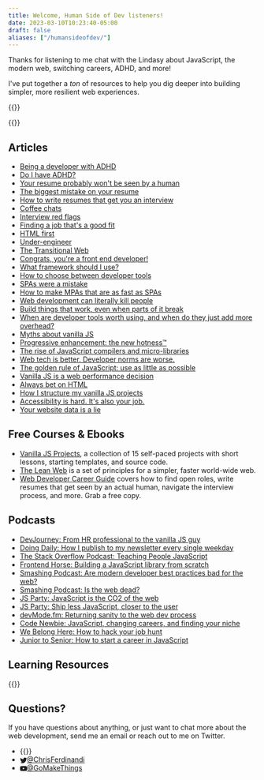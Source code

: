 ```yaml
---
title: Welcome, Human Side of Dev listeners!
date: 2023-03-10T10:23:40-05:00
draft: false
aliases: ["/humansideofdev/"]
---
```


Thanks for listening to me chat with the Lindasy about JavaScript, the modern web, switching careers, ADHD, and more!

I've put together a _ton_ of resources to help you dig deeper into building simpler, more resilient web experiences.

{{<cta for="funnel">}}


{{<mailchimp intro="true">}}


## Articles

- [Being a developer with ADHD](/being-a-developer-with-adhd/)
- [Do I have ADHD?](/do-i-have-adhd/)
- [Your resume probably won't be seen by a human](/your-resume-probably-wont-be-seen-by-a-human-and-how-to-fix-that/)
- [The biggest mistake on your resume](/the-biggest-mistake-on-your-resume-and-how-to-fix-it/)
- [How to write resumes that get you an interview](/how-to-write-resumes-that-get-you-an-interview/)
- [Coffee chats](/coffee-chats/)
- [Interview red flags](/interview-red-flags/)
- [Finding a job that's a good fit](/finding-a-job-thats-a-good-fit/)
- [HTML first](/html-first/)
- [Under-engineer](/under-engineer/)
- [The Transitional Web](/the-transitional-web/)
- [Congrats, you're a front end developer!](/congrats-youre-a-front-end-developer/)
- [What framework should I use?](/what-framework-should-i-use/)
- [How to choose between developer tools](/how-to-choose-between-developer-tools/)
- [SPAs were a mistake](/spas-were-a-mistake/)
- [How to make MPAs that are as fast as SPAs](/how-to-make-mpas-that-are-as-fast-as-spas/)
- [Web development can literally kill people](/web-development-can-literally-kill-people/)
- [Build things that work, even when parts of it break](/build-things-that-work-even-when-parts-of-it-break/)
- [When are developer tools worth using, and when do they just add more overhead?](/when-are-developer-worth-using-and-when-do-they-just-add-more-overhead/)
- [Myths about vanilla JS](/myths-about-vanilla-javascript/)
- [Progressive enhancement: the new hotness™](/progressive-enhancement-the-new-hotness/)
- [The rise of JavaScript compilers and micro-libraries](/the-rise-of-javascript-compilers-and-micro-libraries/)
- [Web tech is better. Developer norms are worse.](/web-tech-is-better.-developer-norms-are-worse./)
- [The golden rule of JavaScript: use as little as possible](/the-golden-rule-of-javascript-use-as-little-as-possible/)
- [Vanilla JS is a web performance decision](/vanilla-js-is-a-web-performance-decision/)
- [Always bet on HTML](/always-bet-on-html/)
- [How I structure my vanilla JS projects](/how-i-structure-my-javascript-projects-in-2022/)
- [Accessibility is hard. It's also your job.](/accessibility-is-hard.-its-also-your-job./)
- [Your website data is a lie](/your-website-data-is-a-lie/)


## Free Courses & Ebooks

- [Vanilla JS Projects](https://vanillajsprojects.com), a collection of 15 self-paced projects with short lessons, starting templates, and source code.
- [The Lean Web](https://leanweb.dev/) is a set of principles for a simpler, faster world-wide web.
- [Web Developer Career Guide](/career-guide/) covers how to find open roles, write resumes that get seen by an actual human, navigate the interview process, and more. Grab a free copy.


## Podcasts

- [DevJourney: From HR professional to the vanilla JS guy](https://devjourney.info/Guests/240-ChrisFerdinandi)
- [Doing Daily: How I publish to my newsletter every single weekday](https://doingdaily.transistor.fm/episodes/chris-ferdinandi)
- [The Stack Overflow Podcast: Teaching People JavaScript](https://stackoverflow.blog/2021/12/21/podcast-402-teaching-developers-about-the-most-lightweight-web-framework-around-vanillajs/)
- [Frontend Horse: Building a JavaScript library from scratch](https://frontend.horse/episode/building-a-javascript-library-from-scratch)
- [Smashing Podcast: Are modern developer best practices bad for the web?](https://podcast.smashingmagazine.com/episodes/are-modern-best-practices-bad-for-the-web-with-chris-ferdinandi)
- [Smashing Podcast: Is the web dead?](https://podcast.smashingmagazine.com/episodes/is-the-web-dead-with-chris-ferdinandi)
- [JS Party: JavaScript is the CO2 of the web](https://changelog.com/jsparty/80)
- [JS Party: Ship less JavaScript, closer to the user](https://changelog.com/jsparty/199)
- [devMode.fm: Returning sanity to the web dev process](https://devmode.fm/episodes/returning-sanity-to-the-webdev-process?mc_cid=d0351d5f34&mc_eid=7dddaa071c)
- [Code Newbie: JavaScript, changing careers, and finding your niche](https://www.codenewbie.org/podcast/what-is-vanilla-js-and-how-can-it-help-you)
- [We Belong Here: How to hack your job hunt](https://webelongpodcast.com/episodes/chris-ferdinandi-how-to-hack-your-job-hunt.html)
- [Junior to Senior: How to start a career in JavaScript](https://juniortosenior.io/9)


## Learning Resources

{{<cta for="products">}}


## Questions?

If you have questions about anything, or just want to chat more about the web development, send me an email or reach out to me on Twitter.

<ul class="list-inline list-inline-responsive">
	<li>{{<email no-underline="true" icon="true">}}</li>
	<li><a class="link-no-underline" href="http://twitter.com/ChrisFerdinandi"><svg xmlns="http://www.w3.org/2000/svg" class="margin-right" style="margin-bottom:-0.1875em;" height="1em" width="1em" viewBox="0 0 16 16" role="img" aria-label="Twitter"><path fill="currentColor" d="M16 3.538a6.461 6.461 0 0 1-1.884.516 3.301 3.301 0 0 0 1.444-1.816 6.607 6.607 0 0 1-2.084.797 3.28 3.28 0 0 0-2.397-1.034 3.28 3.28 0 0 0-3.197 4.028 9.321 9.321 0 0 1-6.766-3.431 3.284 3.284 0 0 0 1.015 4.381A3.301 3.301 0 0 1 .643 6.57v.041A3.283 3.283 0 0 0 3.277 9.83a3.291 3.291 0 0 1-1.485.057 3.293 3.293 0 0 0 3.066 2.281 6.586 6.586 0 0 1-4.862 1.359 9.286 9.286 0 0 0 5.034 1.475c6.037 0 9.341-5.003 9.341-9.341 0-.144-.003-.284-.009-.425a6.59 6.59 0 0 0 1.637-1.697z"/></svg>@ChrisFerdinandi</a></li>
	<li><a class="link-no-underline" href="https://www.youtube.com/@gomakethings"><svg xmlns="http://www.w3.org/2000/svg" class="margin-right" style="margin-bottom:-0.1875em;" height="1em" width="1em" viewBox="0 0 16 16" role="img" aria-label="YouTube"><path fill="currentColor" d="M15.841 4.8s-.156-1.103-.637-1.587c-.609-.637-1.291-.641-1.603-.678-2.237-.163-5.597-.163-5.597-.163h-.006s-3.359 0-5.597.163c-.313.038-.994.041-1.603.678C.317 3.697.164 4.8.164 4.8S.005 6.094.005 7.391v1.213c0 1.294.159 2.591.159 2.591s.156 1.103.634 1.588c.609.637 1.409.616 1.766.684 1.281.122 5.441.159 5.441.159s3.363-.006 5.6-.166c.313-.037.994-.041 1.603-.678.481-.484.637-1.588.637-1.588s.159-1.294.159-2.591V7.39c-.003-1.294-.162-2.591-.162-2.591zm-9.494 5.275V5.578l4.322 2.256-4.322 2.241z"/></svg>@GoMakeThings</a></li>
</ul>